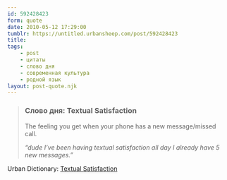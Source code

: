 ```yaml
---
id: 592428423
form: quote
date: 2010-05-12 17:29:00
tumblr: https://untitled.urbansheep.com/post/592428423
title: 
tags:
    - post
    - цитаты
    - слово дня
    - современная культура
    - родной язык
layout: post-quote.njk
---
```


<blockquote>
<h3>Слово дня: Textual Satisfaction</h3> 

<p>The feeling you get when your phone has a new message/missed call.</p>

<p><em>“dude I&rsquo;ve been having textual satisfaction all day I already have 5 new messages.”</em></p>
</blockquote>

Urban Dictionary: <a href="http://www.urbandictionary.com/define.php?term=Textual%20Satisfaction&amp;defid=4950374">Textual Satisfaction</a>
